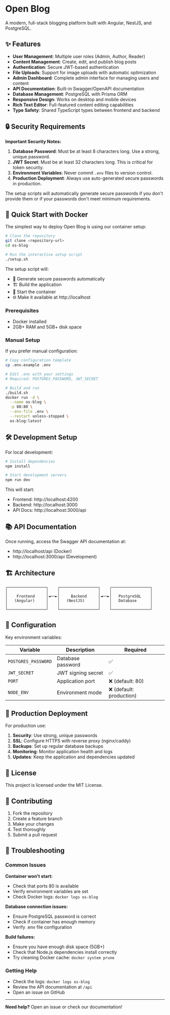# Open Blog

A modern, full-stack blogging platform built with Angular, NestJS, and PostgreSQL.

## ✨ Features

- **User Management**: Multiple user roles (Admin, Author, Reader)
- **Content Management**: Create, edit, and publish blog posts
- **Authentication**: Secure JWT-based authentication
- **File Uploads**: Support for image uploads with automatic optimization
- **Admin Dashboard**: Complete admin interface for managing users and content
- **API Documentation**: Built-in Swagger/OpenAPI documentation
- **Database Management**: PostgreSQL with Prisma ORM
- **Responsive Design**: Works on desktop and mobile devices
- **Rich Text Editor**: Full-featured content editing capabilities
- **Type Safety**: Shared TypeScript types between frontend and backend

## 🔒 Security Requirements

**Important Security Notes:**

1. **Database Password**: Must be at least 8 characters long. Use a strong, unique password.
2. **JWT Secret**: Must be at least 32 characters long. This is critical for token security.
3. **Environment Variables**: Never commit `.env` files to version control.
4. **Production Deployment**: Always use auto-generated secure passwords in production.

The setup scripts will automatically generate secure passwords if you don't provide them or if your passwords don't meet minimum requirements.

## 🐳 Quick Start with Docker

The simplest way to deploy Open Blog is using our container setup:

```bash
# Clone the repository
git clone <repository-url>
cd os-blog

# Run the interactive setup script
./setup.sh
```

The setup script will:
- 🔐 Generate secure passwords automatically
- 🏗️ Build the application 
- 🚀 Start the container
- 🌐 Make it available at http://localhost

### Prerequisites
- Docker installed
- 2GB+ RAM and 5GB+ disk space

### Manual Setup
If you prefer manual configuration:

```bash
# Copy configuration template
cp .env.example .env

# Edit .env with your settings
# Required: POSTGRES_PASSWORD, JWT_SECRET

# Build and run
./build.sh
docker run -d \
  --name os-blog \
  -p 80:80 \
  --env-file .env \
  --restart unless-stopped \
  os-blog:latest
```

## 🛠️ Development Setup

For local development:

```bash
# Install dependencies
npm install

# Start development servers
npm run dev
```

This will start:
- Frontend: http://localhost:4200
- Backend: http://localhost:3000
- API Docs: http://localhost:3000/api

## 📚 API Documentation

Once running, access the Swagger API documentation at:
- http://localhost/api (Docker)
- http://localhost:3000/api (Development)

## 🏗️ Architecture

```
┌─────────────────┐    ┌─────────────────┐    ┌─────────────────┐
│                 │    │                 │    │                 │
│    Frontend     │◄──►│     Backend     │◄──►│   PostgreSQL    │
│   (Angular)     │    │   (NestJS)      │    │   Database      │
│                 │    │                 │    │                 │
└─────────────────┘    └─────────────────┘    └─────────────────┘
```

## 🔧 Configuration

Key environment variables:

| Variable | Description | Required |
|----------|-------------|----------|
| `POSTGRES_PASSWORD` | Database password | ✅ |
| `JWT_SECRET` | JWT signing secret | ✅ |
| `PORT` | Application port | ❌ (default: 80) |
| `NODE_ENV` | Environment mode | ❌ (default: production) |

## 🚀 Production Deployment

For production use:

1. **Security**: Use strong, unique passwords
2. **SSL**: Configure HTTPS with reverse proxy (nginx/caddy)
3. **Backups**: Set up regular database backups
4. **Monitoring**: Monitor application health and logs
5. **Updates**: Keep the application and dependencies updated

## 📝 License

This project is licensed under the MIT License.

## 🤝 Contributing

1. Fork the repository
2. Create a feature branch
3. Make your changes
4. Test thoroughly
5. Submit a pull request

## 🐛 Troubleshooting

### Common Issues

**Container won't start:**
- Check that ports 80 is available
- Verify environment variables are set
- Check Docker logs: `docker logs os-blog`

**Database connection issues:**
- Ensure PostgreSQL password is correct
- Check if container has enough memory
- Verify .env file configuration

**Build failures:**
- Ensure you have enough disk space (5GB+)
- Check that Node.js dependencies install correctly
- Try cleaning Docker cache: `docker system prune`

### Getting Help

- Check the logs: `docker logs os-blog`
- Review the API documentation at `/api`
- Open an issue on GitHub

---

**Need help?** Open an issue or check our documentation!
